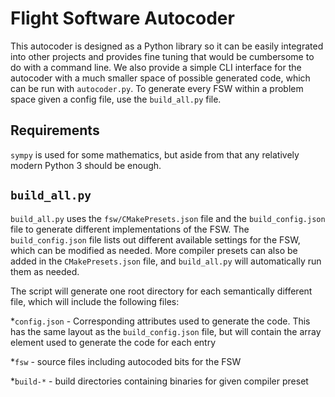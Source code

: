 # Flight Software Autocoder

This autocoder is designed as a Python library so it can be easily integrated
into other projects and provides fine tuning that would be cumbersome to do with
a command line. We also provide a simple CLI interface for the autocoder with a
much smaller space of possible generated code, which can be run with
`autocoder.py`. To generate every FSW within a problem space given a config
file, use the `build_all.py` file.

## Requirements

`sympy` is used for some mathematics, but aside from that any relatively modern
Python 3 should be enough.

## `build_all.py`

`build_all.py` uses the `fsw/CMakePresets.json` file and the `build_config.json`
file to generate different implementations of the FSW. The `build_config.json`
file lists out different available settings for the FSW, which can be modified
as needed. More compiler presets can also be added in the `CMakePresets.json`
file, and `build_all.py` will automatically run them as needed.

The script will generate one root directory for each semantically different
file, which will include the following files:

*`config.json` - Corresponding attributes used to generate the code. This has
the same layout as the `build_config.json` file, but will contain the
array element used to generate the code for each entry

*`fsw` - source files including autocoded bits for the FSW

*`build-*` - build directories containing binaries for given compiler preset

